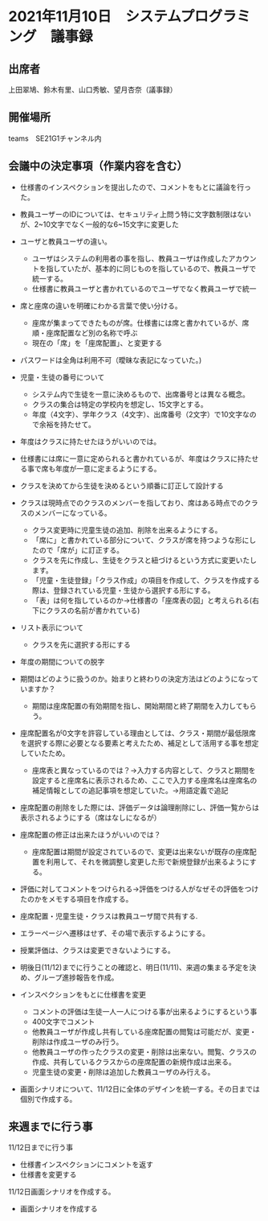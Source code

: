# 2021年11月10日　システムプログラミング　議事録

## 出席者
上田翠鳩、鈴木有里、山口秀敏、望月杏奈（議事録）

## 開催場所
teams　SE21G1チャンネル内

## 会議中の決定事項（作業内容を含む）
- 仕様書のインスペクションを提出したので、コメントをもとに議論を行った。
 - 教員ユーザーのIDについては、セキュリティ上問う特に文字数制限はないが、2~10文字でなく一般的な6~15文字に変更した
  - ユーザと教員ユーザの違い。
    - ユーザはシステムの利用者の事を指し、教員ユーザは作成したアカウントを指していたが、基本的に同じものを指しているので、教員ユーザで統一する。
    - 仕様書に教員ユーザと書かれているのでユーザでなく教員ユーザで統一
  - 席と座席の違いを明確にわかる言葉で使い分ける。
    - 座席が集まってできたものが席。仕様書には席と書かれているが、席順・座席配置など別の名称で呼ぶ
     - 現在の「席」を「座席配置」、と変更する
  - パスワードは全角は利用不可（曖昧な表記になっていた。)
  - 児童・生徒の番号について
     - システム内で生徒を一意に決めるもので、出席番号とは異なる概念。
     - クラスの集合は特定の学校内を想定し、15文字とする。
      - 年度（4文字）、学年クラス（4文字）、出席番号（2文字）で10文字なので余裕を持たせて。
  - 年度はクラスに持たせたほうがいいのでは。
   - 仕様書には席に一意に定められると書かれているが、年度はクラスに持たせる事で席も年度が一意に定まるようにする。
   - クラスを決めてから生徒を決めるという順番に訂正して設計する
   - クラスは現時点でのクラスのメンバーを指しており、席はある時点でのクラスのメンバーになっている。
     - クラス変更時に児童生徒の追加、削除を出来るようにする。
     - 「席に」と書かれている部分について、クラスが席を持つような形にしたので「席が」に訂正する。
     - クラスを先に作成し、生徒をクラスと紐づけるという方式に変更いたします。
      - 「児童・生徒登録」「クラス作成」の項目を作成して、クラスを作成する際は、登録されている児童・生徒から選択する形にする。
       - 「表」は何を指しているのか→仕様書の「座席表の図」と考えられる(右下にクラスの名前が書かれている)
   - リスト表示について
     - クラスを先に選択する形にする
   - 年度の期間についての脱字
   - 期間はどのように扱うのか。始まりと終わりの決定方法はどのようになっていますか？
     - 期間は座席配置の有効期間を指し、開始期間と終了期間を入力してもらう。
   - 座席配置名が0文字を許容している理由としては、クラス・期間が最低限席を選択する際に必要となる要素と考えたため、補足として活用する事を想定していたため。
     - 座席表と異なっているのでは？→入力する内容として、クラスと期間を設定すると座席名に表示されるため、ここで入力する座席名は座席名の補足情報としての追記事項を想定していた。→用語定義で追記
   - 座席配置の削除をした際には、評価データは論理削除にし、評価一覧からは表示されるようにする（席はなしになるが）
   - 座席配置の修正は出来たほうがいいのでは？
     - 座席配置は期間が設定されているので、変更は出来ないが既存の座席配置を利用して、それを微調整し変更した形で新規登録が出来るようにする。
   - 評価に対してコメントをつけられる→評価をつける人がなぜその評価をつけたのかをメモする項目を作成する。
   - 座席配置・児童生徒・クラスは教員ユーザ間で共有する.
   - エラーページへ遷移はせず、その場で表示するようにする。
   - 授業評価は、クラスは変更できないようにする。

   - 明後日(11/12)までに行うことの確認と、明日(11/11)、来週の集まる予定を決め、グループ進捗報告を作成。

   - インスペクションをもとに仕様書を変更
     - コメントの評価は生徒一人一人につける事が出来るようにするという事
     - 400文字でコメント
     - 他教員ユーザが作成し共有している座席配置の閲覧は可能だが、変更・削除は作成ユーザのみ行う。
      - 他教員ユーザの作ったクラスの変更・削除は出来ない。閲覧、クラスの作成、共有しているクラスからの座席配置の新規作成は出来る。
      - 児童生徒の変更・削除は追加した教員ユーザのみ行える。
   -  画面シナリオについて、11/12日に全体のデザインを統一する。その日までは個別で作成する。

## 来週までに行う事
11/12日までに行う事
 - 仕様書インスペクションにコメントを返す
 - 仕様書を変更する

11/12日画面シナリオを作成する。
 - 画面シナリオを作成する
